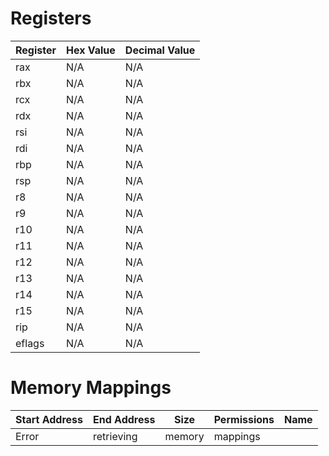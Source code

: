 # Registers

| Register | Hex Value | Decimal Value |
|----------|-----------|---------------|
| rax | N/A | N/A |
| rbx | N/A | N/A |
| rcx | N/A | N/A |
| rdx | N/A | N/A |
| rsi | N/A | N/A |
| rdi | N/A | N/A |
| rbp | N/A | N/A |
| rsp | N/A | N/A |
| r8 | N/A | N/A |
| r9 | N/A | N/A |
| r10 | N/A | N/A |
| r11 | N/A | N/A |
| r12 | N/A | N/A |
| r13 | N/A | N/A |
| r14 | N/A | N/A |
| r15 | N/A | N/A |
| rip | N/A | N/A |
| eflags | N/A | N/A |

# Memory Mappings

| Start Address | End Address | Size | Permissions | Name |
|---------------|-------------|------|--------------|------|
| Error | retrieving | memory | mappings |  |
